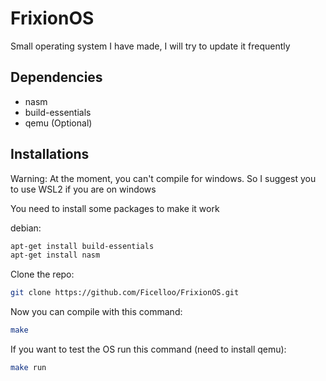 # FrixionOS
Small operating system I have made, I will try to update it frequently

## Dependencies
- nasm 
- build-essentials
- qemu (Optional)

## Installations
Warning: At the moment, you can't compile for windows. So I suggest you to use WSL2 if you are on windows

You need to install some packages to make it work

debian:

```bash
apt-get install build-essentials
apt-get install nasm
```

Clone the repo:

```bash
git clone https://github.com/Ficelloo/FrixionOS.git
```

Now you can compile with this command:

```bash
make
```

If you want to test the OS run this command (need to install qemu):

```bash
make run
```
